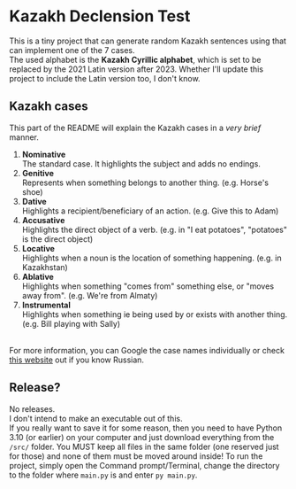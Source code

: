# Kazakh Declension Test
This is a tiny project that can generate random Kazakh sentences using that can implement one of the 7 cases.<br>
The used alphabet is the **Kazakh Cyrillic alphabet**, which is set to be replaced by the 2021 Latin version after 2023. Whether I'll update this project to include the Latin version too, I don't know.

## Kazakh cases
This part of the README will explain the Kazakh cases in a _very brief_ manner.
1. **Nominative**<br>
The standard case. It highlights the subject and adds no endings.
2. **Genitive**<br>
Represents when something belongs to another thing. (e.g. Horse's shoe)
3. **Dative**<br>
Highlights a recipient/beneficiary of an action. (e.g. Give this to Adam)
4. **Accusative**<br>
Highlights the direct object of a verb. (e.g. in "I eat potatoes", "potatoes" is the direct object)
5. **Locative**<br>
Highlights when a noun is the location of something happening. (e.g. in Kazakhstan)
6. **Ablative**<br>
Highlights when something "comes from" something else, or "moves away from". (e.g. We're from Almaty)
7. **Instrumental**<br>
Highlights when something ie being used by or exists with another thing. (e.g. Bill playing with Sally)<br><br>

For more information, you can Google the case names individually or check [this website](https://kaz-tili.kz/su_npad.htm) out if you know Russian.

## Release?
No releases.<br>
I don't intend to make an executable out of this.<br>
If you really want to save it for some reason, then you need to have Python 3.10 (or earlier) on your computer and just download
everything from the `/src/` folder. You MUST keep all files in the same folder (one reserved just for those) and none of them must be moved around inside!
To run the project, simply open the Command prompt/Terminal, change the directory to the folder where `main.py` is and enter `py main.py`.
